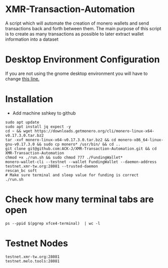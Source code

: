 # XMR-Transaction-Automation
A script which will automate the creation of monero wallets and send transactions back and forth between them. The main purpose of this script is to create as many transactions as possible to later extract wallet information into a dataset

# Desktop Environment Configuration
If you are not using the gnome desktop environment you will have to change [this line.](https://github.com/ACK-J/XMR-Transaction-Automation/blob/acae08b4724688da0d33e7f544eee1f73e2abbaf/run.sh#L117)

# Installation
- Add machine sshkey to github
```
sudo apt update
sudo apt install jq expect -y
cd ~ && wget https://downloads.getmonero.org/cli/monero-linux-x64-v0.17.3.0.tar.bz2
tar -xvf monero-linux-x64-v0.17.3.0.tar.bz2 && cd monero-x86_64-linux-gnu-v0.17.3.0 && sudo cp monero* /usr/bin/ && cd ..
git clone git@github.com:ACK-J/XMR-Transaction-Automation.git && cd XMR-Transaction-Automation
chmod +x ./run.sh && sudo chmod 777 ./FundingWallet*
monero-wallet-cli --testnet --wallet FundingWallet --daemon-address testnet.xmr-tw.org:28081 --trusted-daemon
rescan_bc soft
# Make sure terminal and sleep value for funding is correct
./run.sh
```

# Check how many terminal tabs are open
`ps --ppid $(pgrep xfce4-terminal)  | wc -l`

# Testnet Nodes
```
testnet.xmr-tw.org:28081
testnet.melo.tools:28081
```
